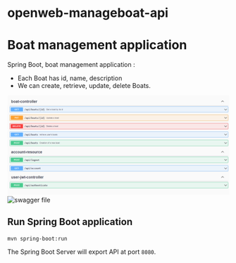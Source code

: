 # openweb-manageboat-api
# Boat management application

Spring Boot, boat management application :
- Each Boat has id, name, description
- We can create, retrieve, update, delete Boats.

![Open api swagger](https://github.com/salahOuar/openweb-manageboat-api/blob/main/src/main/resources/static/swagger.png)
![swagger file](src/main/resources/openapi.yaml)

## Run Spring Boot application
```
mvn spring-boot:run
```
The Spring Boot Server will export API at port `8080`.